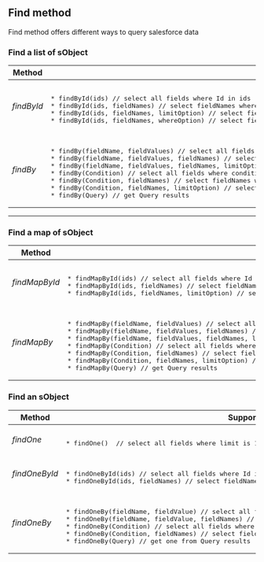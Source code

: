 ## Find method

Find method offers different ways to query salesforce data 

### Find a list of sObject

<table>
<thead>
<tr>
  <th>Method</th>
  <th>Supported signatures</th>
</tr>
</thead>
<tbody>
<tr>
  <td>
  <em>findById</em>
  </td>
  <td>
<pre lang='apex'>  
* findById(ids) // select all fields where Id in ids
* findById(ids, fieldNames) // select fieldNames where Id in ids
* findById(ids, fieldNames, limitOption) // select fieldNames where Id in ids limit to limitOption
* findById(ids, fieldNames, whereOption) // select fieldNames where Id in ids with the whereOption
</pre>
  </td>
</tr>
<tr>
</tr>
<tr>
  <td>
  <em>findBy</em>
  </td>
  <td>
<pre lang='apex'>  
* findBy(fieldName, fieldValues) // select all fields where fieldName in fieldValues
* findBy(fieldName, fieldValues, fieldNames) // select fieldNames where fieldName in fieldValues
* findBy(fieldName, fieldValues, fieldNames, limitOption) // select fieldNames where fieldName in fieldValues limit to limitOption
* findBy(Condition) // select all fields where condition is true
* findBy(Condition, fieldNames) // select fieldNames where condition is true
* findBy(Condition, fieldNames, limitOption) // select fieldNames where condition is true limit to limitOption
* findBy(Query) // get Query results
</pre>
  </td>
</tr>
</table>

-----

### Find a map of sObject

<table>
<thead>
<tr>
  <th>Method</th>
  <th>Supported signatures</th>
</tr>
</thead>
<tbody>
<tr>
  <td><em>findMapById</em></td>
  <td>
<pre lang='apex'> 
* findMapById(ids) // select all fields where Id in ids
* findMapById(ids, fieldNames) // select fieldNames where Id in ids
* findMapById(ids, fieldNames, limitOption) // select fieldNames where Id in ids limit to limitOption
</pre>
  </td>
</tr>
<tr>
</tr>
<tr>
  <td><em>findMapBy</em></td>
  <td>
<pre lang='apex'> 
* findMapBy(fieldName, fieldValues) // select all fields where fieldName in fieldValues
* findMapBy(fieldName, fieldValues, fieldNames) // select fieldNames where fieldName in fieldValues
* findMapBy(fieldName, fieldValues, fieldNames, limitOption) // select fieldNames where fieldName in fieldValues limit to limitOption
* findMapBy(Condition) // select all fields where condition is true
* findMapBy(Condition, fieldNames) // select fieldNames where condition is true 
* findMapBy(Condition, fieldNames, limitOption) // select fieldNames where condition is true limit to limitOption
* findMapBy(Query) // get Query results
</pre>
  </td>
</tr>
</table>


### Find an sObject

<table>
<thead>
<tr>
  <th>Method</th>
  <th>Supported signatures</th>
</tr>
</thead>
<tbody>
<tr>
  <td><em>findOne</em></td>
  <td>
<pre lang='apex'> 
* findOne()  // select all fields where limit is 1 
</pre>  
  </td>
</tr>
<tr>
</tr>
<tr>
  <td><em>findOneById</em></td>
  <td>
<pre lang='apex'> 
* findOneById(ids) // select all fields where Id in ids
* findOneById(ids, fieldNames) // select fieldNames where Id in ids
</pre>  
  </td>
</tr>
<tr>
</tr>
<tr>
  <td><em>findOneBy</em></td>
  <td>
<pre lang='apex'> 
* findOneBy(fieldName, fieldValue) // select all fields where fieldName is equal to fieldValue
* findOneBy(fieldName, fieldValue, fieldNames) // select fieldNames where fieldName is equal to fieldValue
* findOneBy(Condition) // select all fields where condition is true
* findOneBy(Condition, fieldNames) // select fieldNames where condition is true
* findOneBy(Query) // get one from Query results
</pre>  
  </td>
</tr>
</tbody>
</table>
